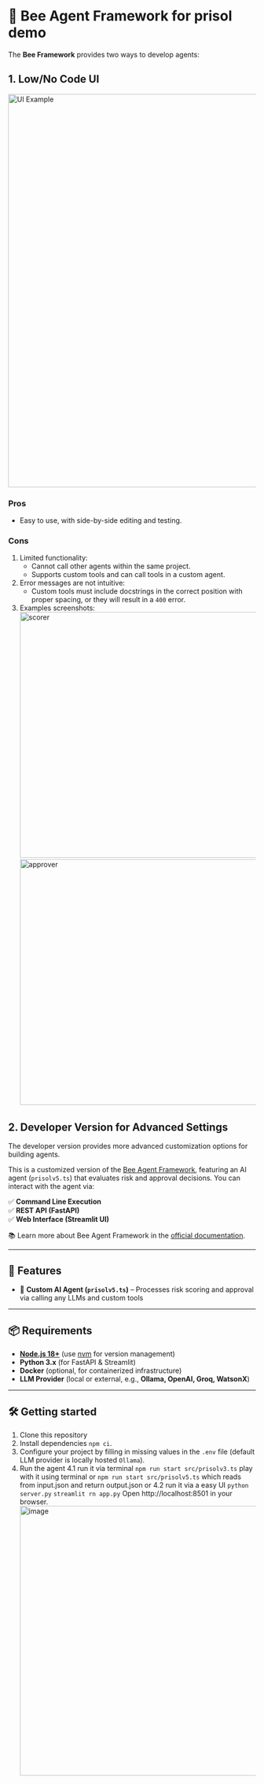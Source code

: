 # 🐝 Bee Agent Framework for prisol demo 

The **Bee Framework** provides two ways to develop agents:  

## 1. Low/No Code UI  
<img width="800" alt="UI Example" src="https://github.com/user-attachments/assets/a7c57c50-1df9-4c37-be3d-0d2cedfaabfe" />  

### Pros
- Easy to use, with side-by-side editing and testing.

### Cons
1. Limited functionality:
   - Cannot call other agents within the same project.
   - Supports custom tools and can call tools in a custom agent.
2. Error messages are not intuitive:
   - Custom tools must include docstrings in the correct position with proper spacing, or they will result in a `400` error.
3. Examples screenshots:  
   <img width="500" height="500" alt="scorer" src="https://github.com/user-attachments/assets/554a074e-4c50-46d3-895b-bbcedb77ea44" />
   <img width="500" height="500" alt="approver" src="https://github.com/user-attachments/assets/e0d5fe60-a17b-4fee-b960-6f03e679feb8" />  

## 2. Developer Version for Advanced Settings  
The developer version provides more advanced customization options for building agents.

This is a customized version of the [Bee Agent Framework](https://github.com/i-am-bee/bee-agent-framework), featuring an AI agent (`prisolv5.ts`) that evaluates risk and approval decisions. You can interact with the agent via:

✅ **Command Line Execution**  
✅ **REST API (FastAPI)**  
✅ **Web Interface (Streamlit UI)**  

📚 Learn more about Bee Agent Framework in the [official documentation](https://i-am-bee.github.io/bee-agent-framework/).

---

## 🚀 Features

- 🤖 **Custom AI Agent (`prisolv5.ts`)** – Processes risk scoring and approval via calling any LLMs and custom tools

---

## 📦 Requirements

- **[Node.js 18+](https://nodejs.org/)** (use [nvm](https://github.com/nvm-sh/nvm) for version management)
- **Python 3.x** (for FastAPI & Streamlit)
- **Docker** (optional, for containerized infrastructure)
- **LLM Provider** (local or external, e.g., **Ollama, OpenAI, Groq, WatsonX**)

---

## 🛠️ Getting started

1. Clone this repository
2. Install dependencies `npm ci`.
3. Configure your project by filling in missing values in the `.env` file (default LLM provider is locally hosted `Ollama`).
4. Run the agent 
    4.1 run it via terminal 
    `npm run start src/prisolv3.ts` play with it using terminal
    or
    `npm run start src/prisolv5.ts` which reads from input.json and return output.json
    or
    4.2 run it via a easy UI
    `python server.py` 
    `streamlit rn app.py`
    Open http://localhost:8501 in your browser.  
   <img width="549" alt="image" src="https://github.com/user-attachments/assets/86d04051-36f4-4f9a-9e70-da39340a72be" />



